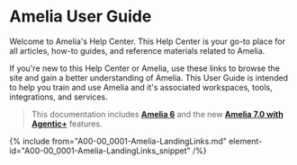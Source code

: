 # Amelia User Guide

Welcome to Amelia's Help Center. This Help Center is your go-to place for all articles, how-to guides, and reference materials related to Amelia.

If you're new to this Help Center or Amelia, use these links to browse the site and gain a better understanding of Amelia. This User Guide is intended to help you train and use Amelia and it's associated workspaces, tools, integrations, and services.

> This documentation includes [**Amelia 6**](Whats-New-in-Amelia-6.md) and the new [**Amelia 7.0 with Agentic+**](Whats-New-in-Amelia-7.md) features.

{% include from="A00-00_0001-Amelia-LandingLinks.md" element-id="A00-00_0001-Amelia-LandingLinks_snippet" /%}